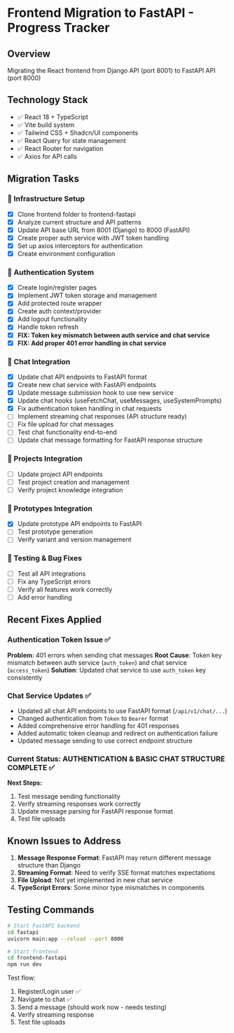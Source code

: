 # Frontend Migration to FastAPI - Progress Tracker

## Overview

Migrating the React frontend from Django API (port 8001) to FastAPI API (port 8000)

## Technology Stack

- ✅ React 18 + TypeScript
- ✅ Vite build system
- ✅ Tailwind CSS + Shadcn/UI components
- ✅ React Query for state management
- ✅ React Router for navigation
- ✅ Axios for API calls

## Migration Tasks

### 🔧 Infrastructure Setup

- [x] Clone frontend folder to frontend-fastapi
- [x] Analyze current structure and API patterns
- [x] Update API base URL from 8001 (Django) to 8000 (FastAPI)
- [x] Create proper auth service with JWT token handling
- [x] Set up axios interceptors for authentication
- [x] Create environment configuration

### 🔐 Authentication System

- [x] Create login/register pages
- [x] Implement JWT token storage and management
- [x] Add protected route wrapper
- [x] Create auth context/provider
- [x] Add logout functionality
- [x] Handle token refresh
- [x] **FIX: Token key mismatch between auth service and chat service**
- [x] **FIX: Add proper 401 error handling in chat service**

### 💬 Chat Integration

- [x] Update chat API endpoints to FastAPI format
- [x] Create new chat service with FastAPI endpoints
- [x] Update message submission hook to use new service
- [x] Update chat hooks (useFetchChat, useMessages, useSystemPrompts)
- [x] Fix authentication token handling in chat requests
- [ ] Implement streaming chat responses (API structure ready)
- [ ] Fix file upload for chat messages
- [ ] Test chat functionality end-to-end
- [ ] Update chat message formatting for FastAPI response structure

### 📁 Projects Integration

- [ ] Update project API endpoints
- [ ] Test project creation and management
- [ ] Verify project knowledge integration

### 🎨 Prototypes Integration

- [x] Update prototype API endpoints to FastAPI
- [ ] Test prototype generation
- [ ] Verify variant and version management

### 🐛 Testing & Bug Fixes

- [ ] Test all API integrations
- [ ] Fix any TypeScript errors
- [ ] Verify all features work correctly
- [ ] Add error handling

## Recent Fixes Applied

### Authentication Token Issue ✅

**Problem**: 401 errors when sending chat messages
**Root Cause**: Token key mismatch between auth service (`auth_token`) and chat service (`access_token`)
**Solution**: Updated chat service to use `auth_token` key consistently

### Chat Service Updates ✅

- Updated all chat API endpoints to use FastAPI format (`/api/v1/chat/...`)
- Changed authentication from `Token` to `Bearer` format
- Added comprehensive error handling for 401 responses
- Added automatic token cleanup and redirect on authentication failure
- Updated message sending to use correct endpoint structure

### Current Status: AUTHENTICATION & BASIC CHAT STRUCTURE COMPLETE ✅

**Next Steps:**

1. Test message sending functionality
2. Verify streaming responses work correctly
3. Update message parsing for FastAPI response format
4. Test file uploads

## Known Issues to Address

1. **Message Response Format**: FastAPI may return different message structure than Django
2. **Streaming Format**: Need to verify SSE format matches expectations
3. **File Upload**: Not yet implemented in new chat service
4. **TypeScript Errors**: Some minor type mismatches in components

## Testing Commands

```bash
# Start FastAPI backend
cd fastapi
uvicorn main:app --reload --port 8000

# Start frontend
cd frontend-fastapi
npm run dev
```

Test flow:

1. Register/Login user ✅
2. Navigate to chat ✅
3. Send a message (should work now - needs testing)
4. Verify streaming response
5. Test file uploads
